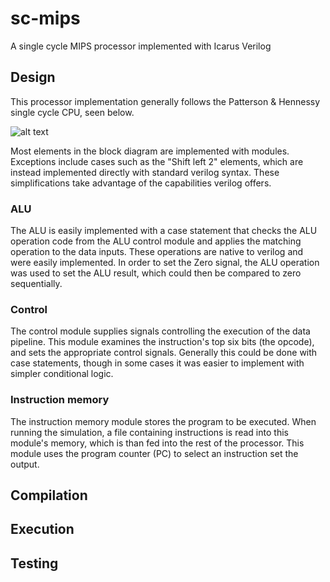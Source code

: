 # sc-mips
A single cycle MIPS processor implemented with Icarus Verilog

## Design
This processor implementation generally follows the Patterson & Hennessy single cycle CPU, seen below.

![alt text][cpu_diagram]

Most elements in the block diagram are implemented with modules. Exceptions include cases such as the "Shift left 2" elements, which are instead implemented directly with standard verilog syntax. These simplifications take advantage of the capabilities verilog offers.

### ALU
The ALU is easily implemented with a case statement that checks the ALU operation code from the ALU control module and applies the matching operation to the data inputs. These operations are native to verilog and were easily implemented. In order to set the Zero signal, the ALU operation was used to set the ALU result, which could then be compared to zero sequentially.

### Control
The control module supplies signals controlling the execution of the data pipeline. This module examines the instruction's top six bits (the opcode), and sets the appropriate control signals. Generally this could be done with case statements, though in some cases it was easier to implement with simpler conditional logic.

### Instruction memory
The instruction memory module stores the program to be executed. When running the simulation, a file containing instructions is read into this module's memory, which is than fed into the rest of the processor. This module uses the program counter (PC) to select an instruction set the output.

## Compilation

## Execution

## Testing

[cpu_diagram]: https://lh5.googleusercontent.com/NwP8dOkuRLI_ZRfyuvTKvwxYIAPsh-5ybUH5nD7E9MHUPgUhMHwgy5FYApsfa04WxQVWCCVFi3B92G23vY2J-C6IBIPD_jbU87XDDT4sSBBx3Cg_Al6wVIbieDD8Be8fdw8Upr6UK7KhsTl5rg "Patterson & Hennessy single cycle CPU"
